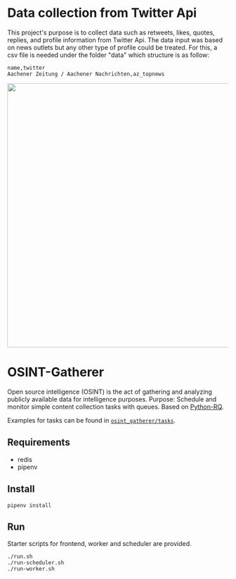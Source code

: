 # Data collection from Twitter Api

This project's purpose is to collect data such as retweets, likes, quotes, replies, and profile information from Twitter Api.
The data input was based on news outlets but any other type of profile could be treated. For this, a csv file is needed under the folder "data" which structure is as follow:

```
name,twitter
Aachener Zeitung / Aachener Nachrichten,az_topnews
```

<p align="center">
  <img src="https://user-images.githubusercontent.com/45092804/197497001-997885e8-7770-418e-8b77-ac340fa4de26.png" width="600"/>
</p>


# OSINT-Gatherer

Open source intelligence (OSINT) is the act of gathering and analyzing publicly available data for intelligence purposes.
Purpose: Schedule and monitor simple content collection tasks with queues. Based on [Python-RQ](https://python-rq.org/).

Examples for tasks can be found in [`osint_gatherer/tasks`](osint_gatherer/tasks).

## Requirements

- redis
- pipenv

## Install

```shell
pipenv install
```

## Run

Starter scripts for frontend, worker and scheduler are provided.

```shell
./run.sh
./run-scheduler.sh
./run-worker.sh
```
